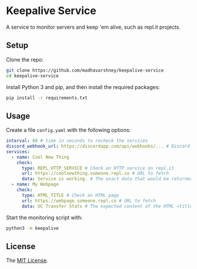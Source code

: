 # Keepalive Service

A service to monitor servers and keep 'em alive, such as repl.it projects.

## Setup

Clone the repo:

```sh
git clone https://github.com/madhavarshney/keepalive-service
cd keepalive-service
```

Install Python 3 and pip, and then install the required packages:

```sh
pip install -r requirements.txt
```

## Usage

Create a file `config.yaml` with the following options:

```yaml
interval: 60 # time in seconds to recheck the services
discord_webhook_url: https://discordapp.com/api/webhooks/... # Discord Webhook URL to send notifications to
services:
  - name: Cool New Thing
    check:
      type: REPL_HTTP_SERVICE # Check an HTTP service on repl.it
      url: https://coolnewthing.someone.repl.co # URL to fetch
      data: Service is working. # The exact data that would be returned if the service is up.
  - name: My Webpage
    check:
      type: HTML_TITLE # Check an HTML page
      url: https://webpage.someone.repl.co # URL to fetch
      data: UC Transfer Stats # The expected content of the HTML <title> element.
```

Start the monitoring script with:

```sh
python3 -m keepalive
```

## License

The [MIT License](LICENSE.md).
